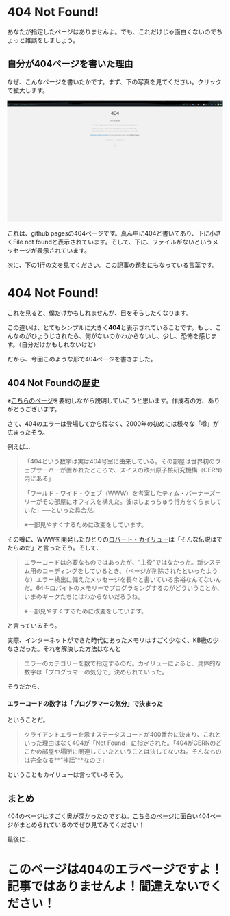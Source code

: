 # 404 Not Found!

あなたが指定したページはありませんよ。でも、これだけじゃ面白くないのでちょっと雑談をしましょう。

## 自分が404ページを書いた理由

なぜ、こんなページを書いたかです。まず、下の写真を見てください。クリックで拡大します。

![](./404/404_1.png)

これは、github pagesの404ページです。真ん中に404と書いてあり、下に小さくFile not foundと表示されています。そして、下に、ファイルがないというメッセージが表示されています。

次に、下の1行の文を見てください。この記事の題名にもなっている言葉です。

# 404 Not Found!

これを見ると、僕だけかもしれませんが、目をそらしたくなります。

この違いは、とてもシンプルに大きく**404**と表示されていることです。もし、こんなのがひょうじされたら、何がないのかわからないし、少し、恐怖を感じます。（自分だけかもしれないけど）

だから、今回このような形で404ページを書きました。

## 404 Not Foundの歴史

※[こちらのページ](https://wired.jp/2018/01/25/history-of-the-404-error/)を要約しながら説明していこうと思います。作成者の方、ありがとうございます。

さて、404のエラーは登場してから程なく、2000年の初めには様々な「噂」が広まったそう。

例えば...

> 「404という数字は実は404号室に由来している。その部屋は世界初のウェブサーバーが置かれたところで、スイスの欧州原子核研究機構（CERN）内にある」
>
> 「ワールド・ワイド・ウェブ（WWW）を考案したティム・バーナーズ＝リーがその部屋にオフィスを構えた。彼はしょっちゅう行方をくらましていた」──といった具合だ。
>
> ※一部見やすくするために改変をしています。

その噂に、WWWを開発したひとりの[ロバート・カイリュー](https://ja.wikipedia.org/wiki/ロバート・カイリュー)は「そんな伝説はでたらめだ」と言ったそう。そして、

> エラーコードは必要なものではあったが、“主役”ではなかった。新システム用のコーディングをしているとき、（ページが削除されたといったような）エラー検出に備えたメッセージを長々と書いている余裕なんてないんだ。64キロバイトのメモリーでプログラミングするのがどういうことか、いまのギークたちにはわからないだろうね。
>
> ※一部見やすくするために改変をしています。

と言っているそう。

実際、インターネットができた時代にあったメモリはすごく少なく、KB級の少なさだった。それを解決した方法はなんと

> エラーのカテゴリーを数で指定するのだ。カイリューによると、具体的な数字は「プログラマーの気分で」決められていった。

そうだから、

#### エラーコードの数字は「プログラマーの気分」で決まった

ということだ。

> クライアントエラーを示すステータスコードが400番台に決まり、これといった理由はなく404が「Not Found」に指定された。「404がCERNのどこかの部屋や場所に関連していたということは決してないね。そんなものは完全なる**“神話”**なのさ」

ということもカイリューは言っているそう。

## まとめ

404のページはすごく奥が深かったのですね。[こちらのページ](https://www.leadplus.net/blog/404-error-pages.html)に面白い404ページがまとめられているのでぜひ見てみてください！

最後に...

# このページは404のエラページですよ！記事ではありませんよ！間違えないでください！